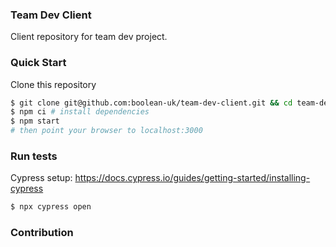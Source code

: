 ### Team Dev Client

Client repository for team dev project.

### Quick Start

Clone this repository
```sh
$ git clone git@github.com:boolean-uk/team-dev-client.git && cd team-dev-client
$ npm ci # install dependencies
$ npm start
# then point your browser to localhost:3000
```

### Run tests
Cypress setup: https://docs.cypress.io/guides/getting-started/installing-cypress
```sh
$ npx cypress open
```

### Contribution
